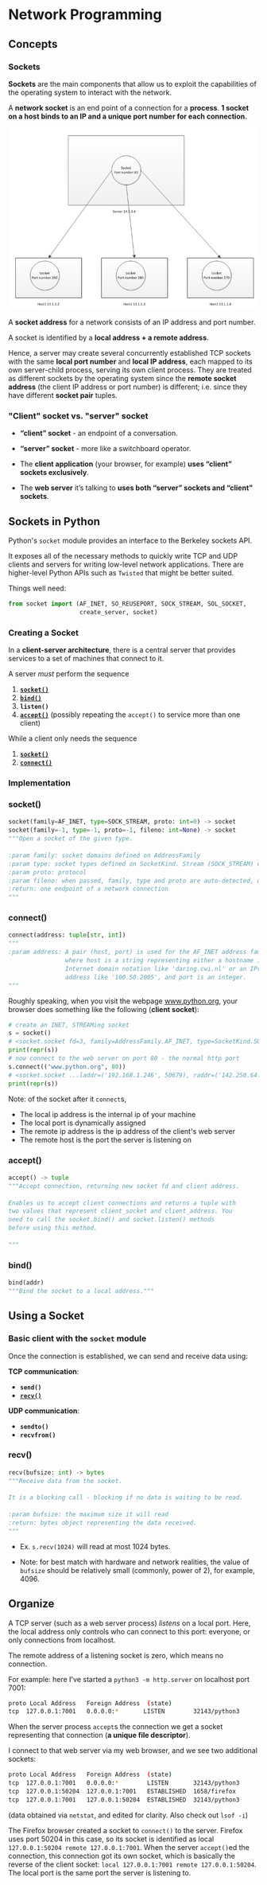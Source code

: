 # Network Programming

## Concepts

### Sockets

**Sockets** are the main components that allow us to exploit the capabilities of the operating system to interact with the network.

A **network socket** is an end point of a connection for a **process**. **1 socket on a host binds to an IP and a unique port number for each connection.**

![socket on a webserver](./socket_on_a_webserver.jpg)

A **socket address** for a network consists of an IP address and port number.

A socket is identified by a **local address + a remote address**.

Hence, a server may create several concurrently established TCP sockets with the same **local port number** and **local IP address**, each mapped to its own server-child process, serving its own client process. They are treated as different sockets by the operating system since the **remote socket address** (the client IP address or port number) is different; i.e. since they have different **socket pair** tuples.

### "Client" socket vs. "server" socket

* **“client” socket** - an endpoint of a conversation.

* **“server” socket** - more like a switchboard operator.

* The **client application** (your browser, for example) **uses “client” sockets exclusively**.

* The **web server** it’s talking to **uses both “server” sockets and “client” sockets**.

## Sockets in Python

Python's `socket` module provides an interface to the Berkeley sockets API.

It exposes all of the necessary methods to quickly write TCP and UDP clients and servers for writing low-level network applications. There are higher-level Python APIs such as `Twisted` that might be better suited.

Things well need:

```python
from socket import (AF_INET, SO_REUSEPORT, SOCK_STREAM, SOL_SOCKET,
                    create_server, socket)
```

### Creating a Socket

In a **client-server architecture**, there is a central server that provides services to a set of machines that connect to it.

A server *must* perform the sequence

1. [**`socket()`**](#socket())
2. [**`bind()`**](#bind())
3. **`listen()`**
4. [**`accept()`**](#accept()) (possibly repeating the `accept()` to service more than one client)

While a client only needs the sequence

1. [**`socket()`**](#socket())
2. [**`connect()`**](#connect())

### Implementation

### socket()

```python
socket(family=AF_INET, type=SOCK_STREAM, proto: int=0) -> socket
socket(family=-1, type=-1, proto=-1, fileno: int=None) -> socket
"""Open a socket of the given type.

:param family: socket domains defined on AddressFamily
:param type: socket types defined on SocketKind. Stream (SOCK_STREAM) or datagram (SOCK_DGRAM) socket.
:param proto: protocol
:param fileno: when passed, family, type and proto are auto-detected, unless they are explicitly set.
:return: one endpoint of a network connection
"""
```

### connect()

```python
connect(address: tuple[str, int])
"""
:param address: A pair (host, port) is used for the AF_INET address family,
                where host is a string representing either a hostname in
                Internet domain notation like 'daring.cwi.nl' or an IPv4
                address like '100.50.2005', and port is an integer.
"""
```

Roughly speaking, when you visit the webpage www.python.org, your browser does something like the following (**client socket**):

```python
# create an INET, STREAMing socket
s = socket()
# <socket.socket fd=3, family=AddressFamily.AF_INET, type=SocketKind.SOCK_STREAM, proto=0, laddr=('0.0.0.0', 0)>
print(repr(s))
# now connect to the web server on port 80 - the normal http port
s.connect(("www.python.org", 80))
# <socket.socket ...laddr=('192.168.1.246', 50679), raddr=('142.250.64.68', 80)>
print(repr(s))
```

Note: of the socket after it `connect`s,

* The local ip address is the internal ip of your machine
* The local port is dynamically assigned
* The remote ip address is the ip address of the client's web server
* The remote host is the port the server is listening on

### accept()

```python
accept() -> tuple
"""Accept connection, returning new socket fd and client address.

Enables us to accept client connections and returns a tuple with
two values that represent client_socket and client_address. You
need to call the socket.bind() and socket.listen() methods
before using this method.

"""
```

### bind()

```python
bind(addr)
"""Bind the socket to a local address."""
```

## Using a Socket

### Basic client with the `socket` module

Once the connection is established, we can send and receive data using:

**TCP communication**:

* **`send()`**
* [**`recv()`**](#recv())

**UDP communication**:

* **`sendto()`**
* **`recvfrom()`**

### recv()

```python
recv(bufsize: int) -> bytes
"""Receive data from the socket.

It is a blocking call - blocking if no data is waiting to be read.

:param bufsize: the maximum size it will read
:return: bytes object representing the data received.
"""
```

* Ex. `s.recv(1024)` will read at most 1024 bytes.

* Note: for best match with hardware and network realities, the value of `bufsize` should be relatively small (commonly, power of 2), for example, 4096.

## Organize

A TCP server (such as a web server process) *listens* on a local port. Here, the local address only controls who can connect to this port: everyone, or only connections from localhost.

The remote address of a listening socket is zero, which means no connection.

For example: here I've started a `python3 -m http.server` on localhost port 7001:

```bash
proto Local Address   Foreign Address  (state)
tcp  127.0.0.1:7001   0.0.0.0:*       LISTEN        32143/python3
```

When the server process `accept`s the connection we get a socket representing that connection (**a unique file descriptor**).

I connect to that web server via my web browser, and we see two additional sockets:

```bash
proto Local Address   Foreign Address  (state)
tcp  127.0.0.1:7001   0.0.0.0:*        LISTEN       32143/python3
tcp  127.0.0.1:50204  127.0.0.1:7001   ESTABLISHED  1658/firefox
tcp  127.0.0.1:7001   127.0.0.1:50204  ESTABLISHED  32143/python3
```

(data obtained via `netstat`, and edited for clarity. Also check out `lsof -i`)

The Firefox browser created a socket to `connect()` to the server. Firefox uses port 50204 in this case, so its socket is identified as local `127.0.0.1:50204 remote 127.0.0.1:7001`. When the server `accept()`ed the connection, this connection got its own socket, which is basically the reverse of the client socket: `local 127.0.0.1:7001 remote 127.0.0.1:50204`. The local port is the same port the server is listening to.
